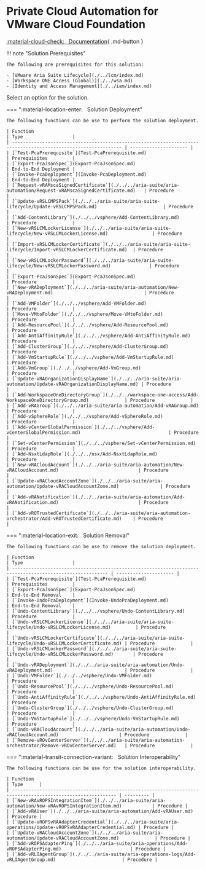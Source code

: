 # Private Cloud Automation for VMware Cloud Foundation

[:material-cloud-check: &nbsp; Documentation][solution]{ .md-button }

!!! note "Solution Prerequisites"

    The following are prerequisites for this solution:

    - [VMware Aria Suite Lifecycle](./../lcm/index.md)
    - [Workspace ONE Access (Global)](./../wsa.md)
    - [Identity and Access Management](./../iam/index.md)
  
Select an option for the solution.

=== ":material-location-enter: &nbsp; Solution Deployment"

    The following functions can be use to perform the solution deployment.

    | Function                                                                                                       | Type                  |
    | -------------------------------------------------------------------------------------------------------------- | --------------------- |
    | [`Test-PcaPrerequisite`](Test-PcaPrerequisite.md)                                                              | Prerequisites         |
    | [`Export-PcaJsonSpec`](Export-PcaJsonSpec.md)                                                                  | End-to-End Deployment |
    | [`Invoke-PcaDeployment`](Invoke-PcaDeployment.md)                                                              | End-to-End Deployment |
    | [`Request-vRAMscaSignedCertificate`](./../../aria-suite/aria-automation/Request-vRAMscaSignedCertificate.md)   | Procedure             |
    | [`Update-vRSLCMPSPack`](./../../aria-suite/aria-suite-lifecycle/Update-vRSLCMPSPack.md)                        | Procedure             |
    | [`Add-ContentLibrary`](./../../vsphere/Add-ContentLibrary.md)                                                  | Procedure             |
    | [`New-vRSLCMLockerLicense`](./../../aria-suite/aria-suite-lifecycle/New-vRSLCMLockerLicense.md)                | Procedure             |
    | [`Import-vRSLCMLockerCertificate`](./../../aria-suite/aria-suite-lifecycle/Import-vRSLCMLockerCertificate.md)  | Procedure             |
    | [`New-vRSLCMLockerPassword`](./../../aria-suite/aria-suite-lifecycle/New-vRSLCMLockerPassword.md)              | Procedure             |
    | [`Export-PcaJsonSpec`](Export-PcaJsonSpec.md)                                                                  | Procedure             |
    | [`New-vRADeployment`](./../../aria-suite/aria-automation/New-vRADeployment.md)                                 | Procedure             |
    | [`Add-VMFolder`](./../../vsphere/Add-VMFolder.md)                                                              | Procedure             |
    | [`Move-VMtoFolder`](./../../vsphere/Move-VMtoFolder.md)                                                        | Procedure             |
    | [`Add-ResourcePool`](./../../vsphere/Add-ResourcePool.md)                                                      | Procedure             |
    | [`Add-AntiAffinityRule`](./../../vsphere/Add-AntiAffinityRule.md)                                              | Procedure             |
    | [`Add-ClusterGroup`](./../../vsphere/Add-ClusterGroup.md)                                                      | Procedure             |
    | [`Add-VmStartupRule`](./../../vsphere/Add-VmStartupRule.md)                                                    | Procedure             |
    | [`Add-VmGroup`](./../../vsphere/Add-VmGroup.md)                                                                | Procedure             |
    | [`Update-vRAOrganizationDisplayName`](./../../aria-suite/aria-automation/Update-vRAOrganizationDisplayName.md) | Procedure             |
    | [`Add-WorkspaceOneDirectoryGroup`](./../../workspace-one-access/Add-WorkspaceOneDirectoryGroup.md)             | Procedure             |
    | [`Add-vRAGroup`](./../../aria-suite/aria-automation/Add-vRAGroup.md)                                           | Procedure             |
    | [`Add-vSphereRole`](./../../vsphere/Add-vSphereRole.md)                                                        | Procedure             |
    | [`Add-vCenterGlobalPermission`](./../../vsphere/Add-vCenterGlobalPermission.md)                                | Procedure             |
    | [`Set-vCenterPermission`](./../../vsphere/Set-vCenterPermission.md)                                            | Procedure             |
    | [`Add-NsxtLdapRole`](./../../nsx/Add-NsxtLdapRole.md)                                                          | Procedure             |
    | [`New-vRACloudAccount`](./../../aria-suite/aria-automation/New-vRACloudAccount.md)                             | Procedure             |
    | [`Update-vRACloudAccountZone`](./../../aria-suite/aria-automation/Update-vRACloudAccountZone.md)               | Procedure             |
    | [`Add-vRANotification`](./../../aria-suite/aria-automation/Add-vRANotification.md)                             | Procedure             |
    | [`Add-vROTrustedCertificate`](./../../aria-suite/aria-automation-orchestrator/Add-vROTrustedCertificate.md)    | Procedure             |

=== ":material-location-exit: &nbsp; Solution Removal"

    The following functions can be use to remove the solution deployment.

    | Function                                                                                                  | Type                  |
    | --------------------------------------------------------------------------------------------------------- | --------------------- |
    | [`Test-PcaPrerequisite`](Test-PcaPrerequisite.md)                                                         | Prerequisites         |
    | [`Export-PcaJsonSpec`](Export-PcaJsonSpec.md)                                                             | End-to-End Removal    |
    | [`Invoke-UndoPcaDeployment`](Invoke-UndoPcaDeployment.md)                                                 | End-to-End Removal    |
    | [`Undo-ContentLibrary`](./../../vsphere/Undo-ContentLibrary.md)                                           | Procedure             |
    | [`Undo-vRSLCMLockerLicense`](./../../aria-suite/aria-suite-lifecycle/Undo-vRSLCMLockerLicense.md)         | Procedure             |
    | [`Undo-vRSLCMLockerCertificate`](./../../aria-suite/aria-suite-lifecycle/Undo-vRSLCMLockerCertificate.md) | Procedure             |
    | [`Undo-vRSLCMLockerPassword`](./../../aria-suite/aria-suite-lifecycle/Undo-vRSLCMLockerPassword.md)       | Procedure             |
    | [`Undo-vRADeployment`](./../../aria-suite/aria-automation/Undo-vRADeployment.md)                          | Procedure             |
    | [`Undo-VMFolder`](./../../vsphere/Undo-VMFolder.md)                                                       | Procedure             |
    | [`Undo-ResourcePool`](./../../vsphere/Undo-ResourcePool.md)                                               | Procedure             |
    | [`Undo-AntiAffinityRule`](./../../vsphere/Undo-AntiAffinityRule.md)                                       | Procedure             |
    | [`Undo-ClusterGroup`](./../../vsphere/Undo-ClusterGroup.md)                                               | Procedure             |
    | [`Undo-VmStartupRule`](./../../vsphere/Undo-VmStartupRule.md)                                             | Procedure             |
    | [`Undo-vRACloudAccount`](./../../aria-suite/aria-automation/Undo-vRACloudAccount.md)                      | Procedure             |
    | [`Remove-vROvCenterServer`](./../../aria-suite/aria-automation-orchestrator/Remove-vROvCenterServer.md)   | Procedure             |

=== ":material-transit-connection-variant: &nbsp; Solution Interoperability"

    The following functions can be use for the solution interoperability.

    | Function                                                                                                     | Type      |
    | ------------------------------------------------------------------------------------------------------------ | --------- |
    | [`New-vRAvROPSIntegrationItem`](./../../aria-suite/aria-automation/New-vRAvROPSIntegrationItem.md)           | Procedure |
    | [`Add-vRAUser`](./../../aria-suite/aria-automation/Add-vRAUser.md)                                           | Procedure |
    | [`Update-vROPSvRAAdapterCredential`](./../../aria-suite/aria-operations/Update-vROPSvRAAdapterCredential.md) | Procedure |
    | [`Update-vRACloudAccountZone`](./../../aria-suite/aria-automation/Update-vRACloudAccountZone.md)             | Procedure |
    | [`Add-vROPSAdapterPing`](./../../aria-suite/aria-operations/Add-vROPSAdapterPing.md)                         | Procedure |
    | [`Add-vRLIAgentGroup`](./../../aria-suite/aria-operations-logs/Add-vRLIAgentGroup.md)                        | Procedure |

[solution]: https://docs.vmware.com/en/VMware-Cloud-Foundation/services/vcf-private-cloud-automation-v1/GUID-33896484-4331-46F1-8875-B487BBEDCE05.html
